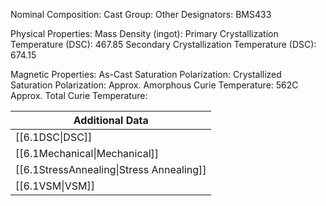 Nominal Composition: 
Cast Group: 
Other Designators:  BMS433
 
Physical Properties:
Mass Density (ingot): 
 Primary Crystallization Temperature (DSC): 467.85
Secondary Crystallization Temperature (DSC): 674.15

Magnetic Properties:
As-Cast Saturation Polarization: 
Crystallized Saturation Polarization: 
Approx. Amorphous Curie Temperature: 562C
Approx. Total Curie Temperature: 

| Additional Data                          |
| ---------------------------------------- |
| [[6.1DSC\|DSC]]                          |
| [[6.1Mechanical\|Mechanical]]            |
| [[6.1StressAnnealing\|Stress Annealing]] |
| [[6.1VSM\|VSM]]                          |
